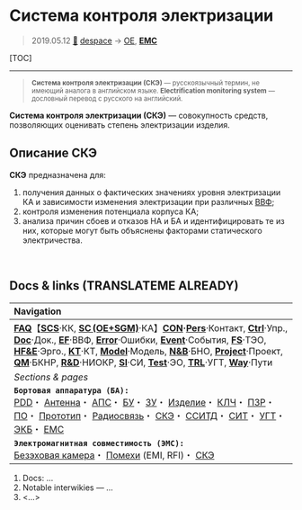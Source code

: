 # Система контроля электризации
> 2019.05.12 [🚀](../index/index.md) [despace](index.md) → [OE](sc.md), **[EMC](emc.md)**

[TOC]

---

> <small>**Система контроля электризации (СКЭ)** — русскоязычный термин, не имеющий аналога в английском языке. **Electrification monitoring system** — дословный перевод с русского на английский.</small>

**Система контроля электризации (СКЭ)** — совокупность средств, позволяющих оценивать степень электризации изделия.



## Описание СКЭ
**СКЭ** предназначена для:

   1. получения данных о фактических значениях уровня электризации КА и зависимости изменения электризации при различных [ВВФ](ef.md);
   1. контроля изменения потенциала корпуса КА;
   1. анализа причин сбоев и отказов НА и БА и идентифицировать те из них, которые могут быть объяснены факторами статического электричества.



<p style="page-break-after:always"> </p>

## Docs & links (TRANSLATEME ALREADY)
|Navigation|
|:--|
|**[FAQ](faq.md)**【**[SCS](scs.md)**·КК, **[SC (OE+SGM)](sc.md)**·КА】**[CON](contact.md)·[Pers](person.md)**·Контакт, **[Ctrl](control.md)**·Упр., **[Doc](doc.md)**·Док., **[EF](ef.md)**·ВВФ, **[Error](error.md)**·Ошибки, **[Event](event.md)**·События, **[FS](fs.md)**·ТЭО, **[HF&E](hfe.md)**·Эрго., **[KT](kt.md)**·КТ, **[Model](model.md)**·Модель, **[N&B](nnb.md)**·БНО, **[Project](project.md)**·Проект, **[QM](qm.md)**·БКНР, **[R&D](rnd.md)**·НИОКР, **[SI](si.md)**·СИ, **[Test](test.md)**·ЭО, **[TRL](trl.md)**·УГТ, **[Way](way.md)**·Пути|
|*Sections & pages*|
|**`Бортовая аппаратура (БА):`**<br> [PDD](pdd.md)・ [Антенна](antenna.md)・ [АПС](hns.md)・ [БУ](eas.md)・ [ЗУ](ds.md)・ [Изделие](unit.md)・ [КЛЧ](clean_lvl.md)・ [ПЗР](fov.md)・ [ПО](soft.md)・ [Прототип](prototype.md)・ [Радиосвязь](comms.md)・ [СКЭ](elmsys.md)・ [ССИТД](tsdcs.md)・ [СИТ](etedp.md)・ [УГТ](trl.md)・ [ЭКБ](elc.md)・ [EMC](emc.md)|
|**`Электромагнитная совместимость (ЭМС):`**<br> [Безэховая камера](ach.md)・ [Помехи](emi.md) (EMI, RFI)・ [СКЭ](elmsys.md)|

   1. Docs: …
   1. Notable interwikies — …
   1. <…>
